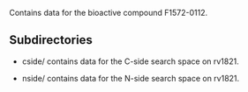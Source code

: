 Contains data for the bioactive compound F1572-0112.

## Subdirectories

- cside/ contains data for the C-side search space on rv1821.

- nside/ contains data for the N-side search space on rv1821.

